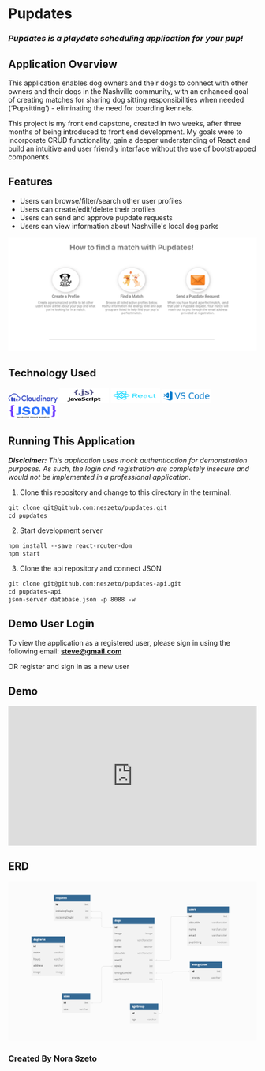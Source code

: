 
# Pupdates

### *Pupdates is a playdate scheduling application for your pup!*

## Application Overview
This application enables dog owners and their dogs to connect with other owners and their dogs in the Nashville community, with an enhanced goal of creating matches for sharing dog sitting responsibilities when needed (‘Pupsitting’) - eliminating the need for boarding kennels.

This project is my front end capstone, created in two weeks, after three months of being introduced to front end development. My goals were to incorporate CRUD functionality, gain a deeper understanding of React and build an intuitive and user friendly interface without the use of bootstrapped components. 

## Features
* Users can browse/filter/search other user profiles
* Users can create/edit/delete their profiles
* Users can send and approve pupdate requests
* Users can view information about Nashville's local dog parks

<img src="./README_images/instructional.png" />

## Technology Used
<img src="./README_images/cloudinary_logo_blue_0720.png" width="100px" />
<img src="./README_images/JavaScript.png" width="100px" height="30px"/>
<img src="./README_images/react.png" width="100px"height="30px"/>
<img src="./README_images/VSCode.png" width="100px"/>
<img src="./README_images/JSON.png" width="100px" height="30px"/>

## Running This Application

***Disclaimer:** This application uses mock authentication for demonstration purposes. As such, the login and registration are completely insecure and would not be implemented in a professional application.*

1.  Clone this repository and change to this directory in the terminal.
```
git clone git@github.com:neszeto/pupdates.git
cd pupdates
```
2. Start development server
```
npm install --save react-router-dom
npm start
```

3. Clone the api repository and connect JSON
```
git clone git@github.com:neszeto/pupdates-api.git
cd pupdates-api
json-server database.json -p 8088 -w
```

## Demo User Login
To view the application as a registered user, please sign in using the following email: **steve@gmail.com**

OR register and sign in as a new user 

## Demo

<div style="position: relative; padding-bottom: 56.25%; height: 0;"><iframe src="https://www.loom.com/embed/1562df223d744ff09c7c28a156e7f367" frameborder="0" webkitallowfullscreen mozallowfullscreen allowfullscreen style="position: absolute; top: 0; left: 0; width: 100%; height: 100%;"></iframe></div>

## ERD
<img src="./README_images/ERD.png" />

### Created By Nora Szeto 

